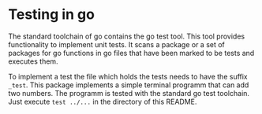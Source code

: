 # Testing in go
The standard toolchain of go contains the go test tool. This tool provides functionality to implement unit tests. It scans a package or a set of packages for go functions in go files that have been marked to be tests and executes them. 

To implement a test the file which holds the tests needs to have the suffix `_test`. This package implements a simple terminal programm that can add two numbers. The programm is tested with the standard go test toolchain. Just execute `test ../...` in the directory of this README.